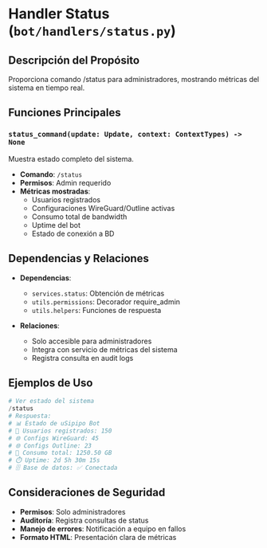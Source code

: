 # Handler Status (`bot/handlers/status.py`)

## Descripción del Propósito

Proporciona comando /status para administradores, mostrando métricas del sistema en tiempo real.

## Funciones Principales

### `status_command(update: Update, context: ContextTypes) -> None`
Muestra estado completo del sistema.
- **Comando**: `/status`
- **Permisos**: Admin requerido
- **Métricas mostradas**:
  - Usuarios registrados
  - Configuraciones WireGuard/Outline activas
  - Consumo total de bandwidth
  - Uptime del bot
  - Estado de conexión a BD

## Dependencias y Relaciones

- **Dependencias**:
  - `services.status`: Obtención de métricas
  - `utils.permissions`: Decorador require_admin
  - `utils.helpers`: Funciones de respuesta

- **Relaciones**:
  - Solo accesible para administradores
  - Integra con servicio de métricas del sistema
  - Registra consulta en audit logs

## Ejemplos de Uso

```python
# Ver estado del sistema
/status
# Respuesta:
# 📊 Estado de uSipipo Bot
# 👥 Usuarios registrados: 150
# 🌐 Configs WireGuard: 45
# 🌐 Configs Outline: 23
# 📡 Consumo total: 1250.50 GB
# ⏱️ Uptime: 2d 5h 30m 15s
# 🗄️ Base de datos: ✅ Conectada
```

## Consideraciones de Seguridad

- **Permisos**: Solo administradores
- **Auditoría**: Registra consultas de status
- **Manejo de errores**: Notificación a equipo en fallos
- **Formato HTML**: Presentación clara de métricas